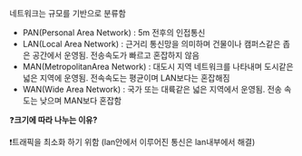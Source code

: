 네트워크는 규모를 기반으로 분류함

- PAN(Personal Area Network) : 5m 전후의 인접통신
- LAN(Local Area Network) : 근거리 통신망을 의미하며 건물이나 캠퍼스같은 좁은 공간에서 운영됨. 전송속도가 빠르고 혼잡하지 않음
- MAN(MetropolitanArea Network) : 대도시 지역 네트워크를 나타내며 도시같은 넓은 지역에 운영됨. 전속속도는 평균이며 LAN보다는 혼잡해짐
- WAN(Wide Area Network) : 국가 또는 대륙같은 넓은 지역에서 운영됨. 전송 속도는 낮으며 MAN보다 혼잡함

❓**크기에 따라 나누는 이유?**

❗트래픽을 최소화 하기 위함 (lan안에서 이루어진 통신은 lan내부에서 해결)